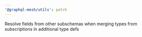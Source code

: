```yaml
---
'@graphql-mesh/utils': patch
---
```


Resolve fields from other subschemas when merging types from subscriptions in additional type defs
